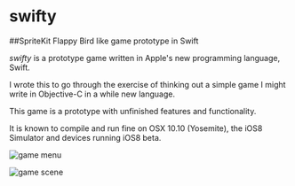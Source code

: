 swifty
======

##SpriteKit Flappy Bird like game prototype in Swift

*swifty* is a prototype game written in Apple's new programming language, Swift.

I wrote this to go through the exercise of thinking out a simple game I might write
in Objective-C in a while new language. 

This game is a prototype with unfinished features and functionality. 

It is known to compile and run fine on OSX 10.10 (Yosemite), the iOS8 Simulator
and devices running iOS8 beta.

![game menu](http://i165.photobucket.com/albums/u49/kolbenwarrior/th_iOSSimulatorScreenShotJun12201412334PM_zps59419df2.png "Game Menu")


![game scene](http://i165.photobucket.com/albums/u49/kolbenwarrior/th_iOSSimulatorScreenShotJun12201412405PM_zps445080d1.png "Game Scene")

